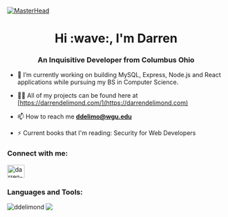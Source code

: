 [![MasterHead](https://gifimage.net/wp-content/uploads/2018/11/gif-banner-for-website-5.gif)](https://ddelimond)
<h1 align="center">Hi :wave:, I'm Darren </h1>
<h3 align="center">An Inquisitive Developer from Columbus Ohio</h3>

- 🔭 I’m currently working on building  MySQL, Express, Node.js and React  applications while pursuing my BS in Computer Science.

- 👨‍💻 All of my projects can be found here at [https://darrendelimond.com/](https://darrendelimond.com)

- 📫 How to reach me **ddelimo@wgu.edu**

- ⚡ Current books that I'm reading: Security for Web Developers

<h3 align="left">Connect with me:</h3>
<p align="left">

<a href="https://linkedin.com/in/darren-delimond-6b9297114" target="blank"><img align="center" src="https://raw.githubusercontent.com/rahuldkjain/github-profile-readme-generator/master/src/images/icons/Social/linked-in-alt.svg" alt="darren-delimond-6b9297114" height="30" width="40" /></a>
</p>

<h3 align="left">Languages and Tools:</h3>



<p><img align="left" src="https://github-readme-stats.vercel.app/api/top-langs?username=ddelimond&show_icons=true&locale=en&layout=compact&theme=transparent" alt="ddelimond" /></p>
<!-- <a href="https://roadmap.sh"><img src="https://roadmap.sh/card/wide/66e0f14cee0aa6b85185fd1b?variant=dark&roadmaps=full-stack" alt="roadmap.sh"/></a> -->
<p><img align="center" src="https://github-readme-streak-stats.herokuapp.com/?user=ddelimond&show_icons=true&locale=en&layout=compact&theme=dark" /></p>


